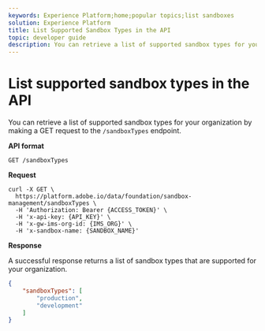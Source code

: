 ```yaml
---
keywords: Experience Platform;home;popular topics;list sandboxes
solution: Experience Platform
title: List Supported Sandbox Types in the API
topic: developer guide
description: You can retrieve a list of supported sandbox types for your organization by making a GET request to the /sandboxTypes endpoint.
---
```


# List supported sandbox types in the API

You can retrieve a list of supported sandbox types for your organization by making a GET request to the `/sandboxTypes` endpoint.

**API format**

```http
GET /sandboxTypes
```

**Request**

```shell
curl -X GET \
  https://platform.adobe.io/data/foundation/sandbox-management/sandboxTypes \
  -H 'Authorization: Bearer {ACCESS_TOKEN}' \
  -H 'x-api-key: {API_KEY}' \
  -H 'x-gw-ims-org-id: {IMS_ORG}' \
  -H 'x-sandbox-name: {SANDBOX_NAME}'
```

**Response**

A successful response returns a list of sandbox types that are supported for your organization.

```json
{
    "sandboxTypes": [
        "production",
        "development"
    ]
}
```